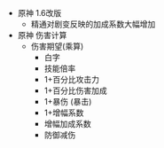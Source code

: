 - 原神 1.6改版
	- 精通对剧变反映的加成系数大幅增加
- 原神 伤害计算
	- 伤害期望(乘算)
		- 白字
		- 技能倍率
		- 1+百分比攻击力
		- 1+百分比伤害加成
		- 1+暴伤 (暴击)
		- 1+增幅系数
		- 增幅加成系数
		- 防御减伤